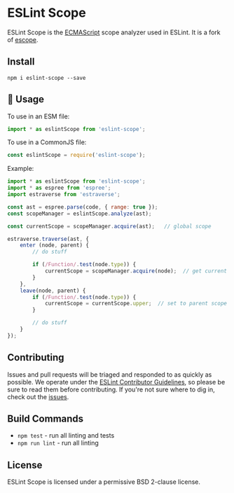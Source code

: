 # ESLint Scope

ESLint Scope is the [ECMAScript](http://www.ecma-international.org/publications/standards/Ecma-262.htm) scope analyzer used in ESLint. It is a fork of [escope](http://github.com/estools/escope).

## Install

```
npm i eslint-scope --save
```

## 📖 Usage

To use in an ESM file:

```js
import * as eslintScope from 'eslint-scope';
```

To use in a CommonJS file:

```js
const eslintScope = require('eslint-scope');
```

Example:

```js
import * as eslintScope from 'eslint-scope';
import * as espree from 'espree';
import estraverse from 'estraverse';

const ast = espree.parse(code, { range: true });
const scopeManager = eslintScope.analyze(ast);

const currentScope = scopeManager.acquire(ast);   // global scope

estraverse.traverse(ast, {
    enter (node, parent) {
        // do stuff

        if (/Function/.test(node.type)) {
            currentScope = scopeManager.acquire(node);  // get current function scope
        }
    },
    leave(node, parent) {
        if (/Function/.test(node.type)) {
            currentScope = currentScope.upper;  // set to parent scope
        }

        // do stuff
    }
});
```

## Contributing

Issues and pull requests will be triaged and responded to as quickly as possible. We operate under the [ESLint Contributor Guidelines](http://eslint.org/docs/developer-guide/contributing), so please be sure to read them before contributing. If you're not sure where to dig in, check out the [issues](https://github.com/eslint/eslint-scope/issues).

## Build Commands

* `npm test` - run all linting and tests
* `npm run lint` - run all linting

## License

ESLint Scope is licensed under a permissive BSD 2-clause license.
